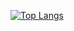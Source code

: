 [![Top Langs](https://github-readme-stats.vercel.app/api/top-langs/?username=ahmettoktas)](https://github.com/anuraghazra/github-readme-stats)
